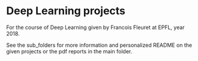 # Deep Learning projects
For the course of Deep Learning given by Francois Fleuret at EPFL, year 2018.

See the sub_folders for more information and personalized README on the given projects or the pdf reports in the main folder. 
